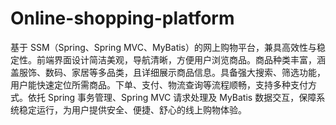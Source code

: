 # Online-shopping-platform
基于 SSM（Spring、Spring MVC、MyBatis）的网上购物平台，兼具高效性与稳定性。前端界面设计简洁美观，导航清晰，方便用户浏览商品。商品种类丰富，涵盖服饰、数码、家居等多品类，且详细展示商品信息。具备强大搜索、筛选功能，用户能快速定位所需商品。下单、支付、物流查询等流程顺畅，支持多种支付方式。依托 Spring 事务管理、Spring MVC 请求处理及 MyBatis 数据交互，保障系统稳定运行，为用户提供安全、便捷、舒心的线上购物体验。 
